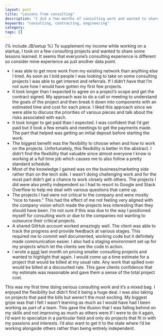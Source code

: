 ```yaml
---
layout: post
title: "Lessons from consulting"
description: "I did a few months of consulting work and wanted to share some of the lessons learned."
keywords: "consulting, contracting, engineering"
category:
tags: []
---
```

{% include JB/setup %}
To supplement my income while working on a startup, I took on a few consulting projects and wanted to share some lessons learned. It seems that everyone’s consulting experience is different so consider mine experience as just another data point.

<ul class="bulleted">
  <li>I was able to get more work from my existing network than anything else I tried. As soon as I told people I was looking to take on some consulting projects I was able to get interest and referrals. If I didn’t have that I’m not sure how I would have gotten my first few projects.</li>
  <li>It took longer than I expected to agree on a project’s scope and get the contract signed. My approach was to do a call or meeting to understand the goals of the project and then break it down into components with an estimated time and cost for each piece. I liked this approach since we were able to discuss the priorities of various pieces and talk about the risks associated with each.</li>
  <li>It took longer to get paid than I expected. I was confident that I’d get paid but it took a few emails and meetings to get the payments made. The part that helped was getting an initial deposit before starting the work.</li>
  <li>The biggest benefit was the flexibility to choose when and how to work on the projects.  Unfortunately, this flexibility is better in the abstract. I didn’t find the flexibility that valuable since almost everyone I know is working at a full time job which causes me to also follow a pretty standard schedule.</li>
  <li>Most of the knowledge I gained was on the business/marketing side rather than on the tech side. I wasn’t doing challenging work and for the most part didn’t get a chance to work closely with others. The projects I did were also pretty independent so I had to resort to Google and Stack Overflow to help me deal with various questions that came up.</li>
  <li>The projects I had were not critical to the company and were mostly “nice to haves.” This had the effect of me not feeling very aligned with the company vision which made the projects less interesting than they should have been. I’m not sure if this was due to the way I positioned myself for consulting work or due to the companies not wanting to outsource their critical projects.</li>
  <li>A shared GitHub account worked amazingly well. The client was able to track the progress and provide feedback at various stages. This required me to commit well documented, working code but it definitely made communication easier. I also had a staging environment set up for my projects which let the clients see the code in action.</li>
  <li>I wrote a <a href="http://dangoldin.com/2013/09/28/pricing-small-consulting-projects/">post</a> last month on pricing smaller consulting projects and wanted to highlight that again. I would come up a time estimate for a project that would be billed at my usual rate. Any work that spilled over would be billed at a discounted rate. This gave clients confidence that my estimate was reasonable and gave them a sense of the total project cost.</li>
</ul>

This was my first time doing serious consulting work and it’s a mixed bag. I enjoyed the flexibility but didn’t find it being a huge deal. I was also taking on projects that paid the bills but weren’t the most exciting. My biggest gripe was that I felt I wasn’t learning as much as I would have had I been working as part of a team. This gave the illusion that I was falling behind on my skills and not improving as much as others were.If I were to do it again, I’d want to specialize in a particular field and only do projects that fit in with my passions and interests. I’d also want to get it to the state where I’d be working alongside others rather than being entirely independent.